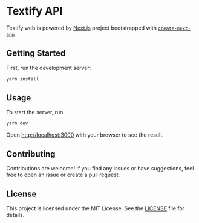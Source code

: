 # Textify API

Textify web is powered by [Next.js](https://nextjs.org/) project bootstrapped with [`create-next-app`](https://github.com/vercel/next.js/tree/canary/packages/create-next-app).

## Getting Started

First, run the development server:

```bash
yarn install
```

## Usage

To start the server, run:

```bash
yarn dev
```

Open [http://localhost:3000](http://localhost:3000) with your browser to see the result.

## Contributing

Contributions are welcome! If you find any issues or have suggestions, feel free to open an issue or create a pull request.

## License

This project is licensed under the MIT License. See the [LICENSE](LICENSE) file for details.
